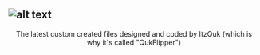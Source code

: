 ![alt text](https://i.imgur.com/XD6ngzD.png)
---
<p align="center">
The latest custom created files designed and coded by ItzQuk (which is why it's called "QukFlipper") 
</p>
